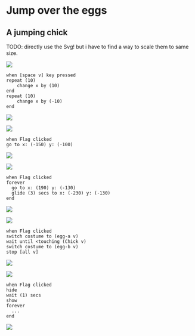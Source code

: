 # Jump over the eggs

## A jumping chick

TODO: directly use the Svg! but i have to find a way to scale them to same size.

![](images/jumping-chick-en.svg)

```
when [space v] key pressed
repeat (10)
    change x by (10)
end
repeat (10)
    change x by (-10)
end
```

![](images/jumping-chick-de.svg)


![](images/go-to-start-en.svg)

```
when Flag clicked
go to x: (-150) y: (-100)
```

![](images/go-to-start-de.svg)

![](images/slide-en.svg)

```
when Flag clicked
forever
  go to x: (190) y: (-130)
  glide (3) secs to x: (-230) y: (-130)
end
```

![](images/slide-de.svg)


![](images/end-en.svg)

```
when Flag clicked
switch costume to (egg-a v)
wait until <touching (Chick v)
switch costume to (egg-b v)
stop [all v]
```

![](images/end-de.svg)

![](images/second-egg-en.svg)

```
when Flag clicked
hide    
wait (1) secs
show
forever
  ...
end
```
![](images/second-egg-de.svg)
